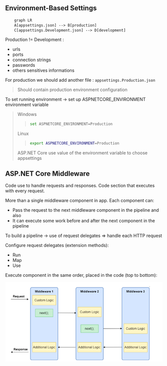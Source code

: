 ## Environment-Based Settings

```mermaid
    graph LR
    A[appsettings.json] --> B[production]
    C[appsettings.Development.json] --> D[development]
```
Production != Development :
- urls
- ports
- connection strings
- passwords
- others sensitives informations

For production we should add another file : `appsettings.Production.json`
>Should contain production environment configuration

To set running environment -> set up ASPNETCORE_ENVIRONMENT environment variable

>Windows
>>```bash
>>set ASPNETCORE_ENVIRONMENT=Production
>>``` 
>Linux
>>```bash
>>export ASPNETCORE_ENVIRONMENT=Production
>>```
>
>ASP.NET Core use value of the environment variable to choose appsettings

## ASP.NET Core Middleware

Code use to handle requests and responses.
Code section that executes with every request.

More than a single middleware component in app.
Each component can:
- Pass the request to the next middleware component in the pipeline and also
- It can execute some work before and after the next component in the pipeline

To build a pipeline -> use of request delegates
=> handle each HTTP request

Configure request delegates (extension methods):
- Run
- Map
- Use

Execute component in the same order, placed in the code (top to bottom):

![Screenshot 2024-04-06 at 12.18.31.png](images%2FScreenshot%202024-04-06%20at%2012.18.31.png)